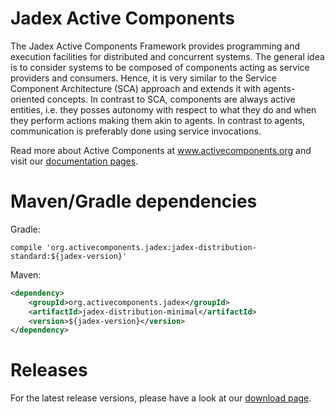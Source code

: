 # Jadex Active Components

The Jadex Active Components Framework provides programming and execution facilities for distributed and concurrent systems. 
The general idea is to consider systems to be composed of components acting as service providers and consumers. 
Hence, it is very similar to the Service Component Architecture (SCA) approach and extends it with agents-oriented concepts. 
In contrast to SCA, components are always active entities, i.e. they posses autonomy with respect to what they do and when they perform actions making them akin to agents. In contrast to agents, communication is preferably done using service invocations.

Read more about Active Components at www.activecomponents.org and visit our [documentation pages](https://download.actoron.com/docs/releases/latest/jadex-mkdocs/).

# Maven/Gradle dependencies

Gradle:

```compile 'org.activecomponents.jadex:jadex-distribution-standard:${jadex-version}'```

Maven:
```xml
<dependency>
    <groupId>org.activecomponents.jadex</groupId>
    <artifactId>jadex-distribution-minimal</artifactId>
    <version>${jadex-version}</version>
</dependency>
```

# Releases
For the latest release versions, please have a look at our [download page](https://www.activecomponents.org/index.html#/download).